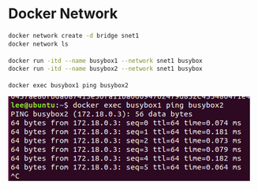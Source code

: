 # Docker Network

```bash
docker network create -d bridge snet1
docker network ls

docker run -itd --name busybox1 --network snet1 busybox
docker run -itd --name busybox2 --network snet1 busybox

docker exec busybox1 ping busybox2
```

![image-20230205162915918](assets/image-20230205162915918.png)